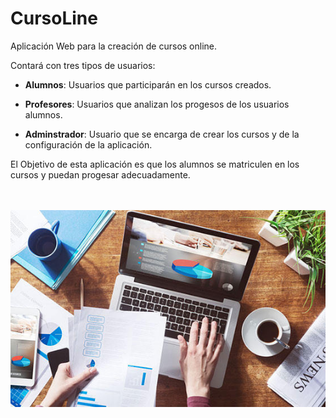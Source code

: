<h1>CursoLine</h1>

Aplicación Web para la creación de cursos online. 

Contará con tres tipos de usuarios:

- __Alumnos__: Usuarios que participarán en los cursos creados.

- __Profesores__: Usuarios que analizan los progesos de los usuarios alumnos.

- __Adminstrador__: Usuario que se encarga de crear los cursos y de la configuración de la aplicación.

El Objetivo de esta aplicación es que los alumnos se matriculen en los cursos y puedan progesar adecuadamente.

<br><br>
![curso](guia/images/curso_online.jpg)